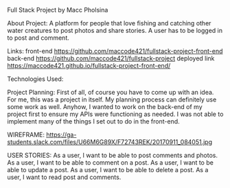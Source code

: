 Full Stack Project by Macc Pholsina

About Project:
A platform for people that love fishing and catching other water creatures to post photos and share stories. A user has to be logged in to post and comment.

Links:
front-end https://github.com/maccode421/fullstack-project-front-end
back-end https://github.com/maccode421/fullstack-project
deployed link https://maccode421.github.io/fullstack-project-front-end/

Technologies Used:

Project Planning:
First of all, of course you have to come up with an idea. For me, this was a project in itself. My planning process can definitely use some work as well. Anyhow, I wanted to work on the back-end of my project first to ensure my APIs were functioning as needed. I was not able to implement many of the things I set out to do in the front-end. 

WIREFRAME:
https://ga-students.slack.com/files/U66M6G89X/F72743REK/20170911_084051.jpg

USER STORIES:
As a user, I want to be able to post comments and photos.
As a user, I want to be able to comment on a post.
As a user, I want to be able to update a post.
As a user, I want to be able to delete a post.
As a user, I want to read post and comments.

